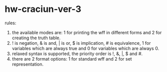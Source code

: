 # hw-craciun-ver-3
rules:
1) the available modes are: 1 for printing the wff in different forms and 2 for creating the truth table.
2) ! is negation, & is and, | is or, $ is implication, # is equivalence, 1 for variables which are always true and 0 for variables which are always 0.
3) relaxed syntax is supported, the priority order is !, &, |, $ and #.
4) there are 2 format options: 1 for standard wff and 2 for set representation.
